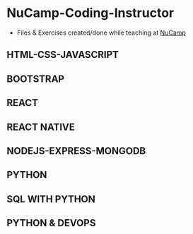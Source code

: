 # NuCamp-Coding-Instructor
- Files & Exercises created/done while teaching at [NuCamp](nucamp.co)

## HTML-CSS-JAVASCRIPT

## BOOTSTRAP

## REACT

## REACT NATIVE

## NODEJS-EXPRESS-MONGODB

## PYTHON 

## SQL WITH PYTHON

## PYTHON & DEVOPS
